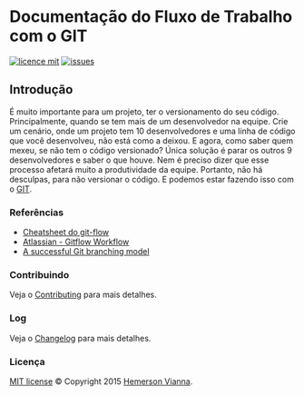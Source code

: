 # Documentação do Fluxo de Trabalho com o GIT

[![licence mit](https://img.shields.io/badge/license-MIT-blue.svg)](https://github.com/doc-solutions/documentation-gitflow/blob/master/LICENSE.md)
[![issues](https://img.shields.io/github/issues/doc-solutions/documentation-gitflow.svg)](https://github.com/doc-solutions/documentation-gitflow/issues)

## Introdução

É muito importante para um projeto, ter o versionamento do seu código. Principalmente, quando se tem mais de um desenvolvedor na equipe. Crie um cenário, onde um projeto tem 10 desenvolvedores e uma linha de código que você desenvolveu, não está como a deixou. E agora, como saber quem mexeu, se não tem o código versionado? Única solução é parar os outros 9 desenvolvedores e saber o que houve. Nem é preciso dizer que esse processo afetará muito a produtividade da equipe. Portanto, não há desculpas, para não versionar o código. E podemos estar fazendo isso com o [GIT](https://git-scm.com/book/pt-br/v1/). 

### Referências

- [Cheatsheet do git-flow](http://danielkummer.github.io/git-flow-cheatsheet/index.pt_BR.html)
- [Atlassian - Gitflow Workflow](https://www.atlassian.com/git/tutorials/comparing-workflows/gitflow-workflow)
- [A successful Git branching model](http://nvie.com/posts/a-successful-git-branching-model/)

### Contribuindo

Veja o [Contributing](CONTRIBUTING.md) para mais detalhes.

### Log

Veja o [Changelog](CHANGELOG.md) para mais detalhes.

### Licença

[MIT license](LICENSE.md) © Copyright 2015 [Hemerson Vianna](http://hemersonvianna.io).